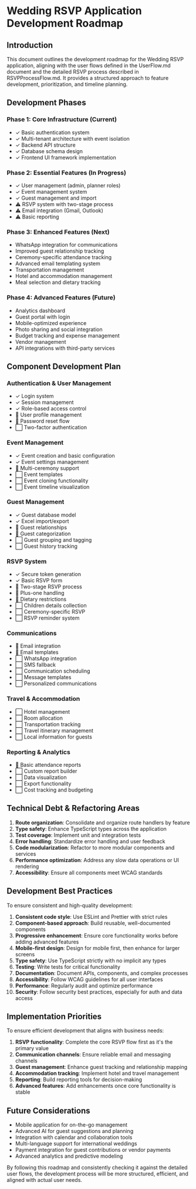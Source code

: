 # Wedding RSVP Application Development Roadmap

## Introduction
This document outlines the development roadmap for the Wedding RSVP application, aligning with the user flows defined in the UserFlow.md document and the detailed RSVP process described in RSVPProcessFlow.md. It provides a structured approach to feature development, prioritization, and timeline planning.

## Development Phases

### Phase 1: Core Infrastructure (Current)
- ✓ Basic authentication system
- ✓ Multi-tenant architecture with event isolation
- ✓ Backend API structure
- ✓ Database schema design
- ✓ Frontend UI framework implementation

### Phase 2: Essential Features (In Progress)
- ✓ User management (admin, planner roles)
- ✓ Event management system
- ✓ Guest management and import
- ⚠️ RSVP system with two-stage process
- ⚠️ Email integration (Gmail, Outlook)
- ⚠️ Basic reporting

### Phase 3: Enhanced Features (Next)
- WhatsApp integration for communications
- Improved guest relationship tracking
- Ceremony-specific attendance tracking
- Advanced email templating system
- Transportation management
- Hotel and accommodation management
- Meal selection and dietary tracking

### Phase 4: Advanced Features (Future)
- Analytics dashboard
- Guest portal with login
- Mobile-optimized experience
- Photo sharing and social integration
- Budget tracking and expense management
- Vendor management
- API integrations with third-party services

## Component Development Plan

### Authentication & User Management
- ✓ Login system
- ✓ Session management
- ✓ Role-based access control
- 🔄 User profile management
- 🔄 Password reset flow
- ⬜ Two-factor authentication

### Event Management
- ✓ Event creation and basic configuration
- ✓ Event settings management
- 🔄 Multi-ceremony support
- ⬜ Event templates
- ⬜ Event cloning functionality
- ⬜ Event timeline visualization

### Guest Management
- ✓ Guest database model
- ✓ Excel import/export
- 🔄 Guest relationships
- 🔄 Guest categorization
- ⬜ Guest grouping and tagging
- ⬜ Guest history tracking

### RSVP System
- ✓ Secure token generation
- ✓ Basic RSVP form
- 🔄 Two-stage RSVP process
- 🔄 Plus-one handling
- 🔄 Dietary restrictions
- ⬜ Children details collection
- ⬜ Ceremony-specific RSVP
- ⬜ RSVP reminder system

### Communications
- 🔄 Email integration
- 🔄 Email templates
- ⬜ WhatsApp integration
- ⬜ SMS fallback
- ⬜ Communication scheduling
- ⬜ Message templates
- ⬜ Personalized communications

### Travel & Accommodation
- ⬜ Hotel management
- ⬜ Room allocation
- ⬜ Transportation tracking
- ⬜ Travel itinerary management
- ⬜ Local information for guests

### Reporting & Analytics
- 🔄 Basic attendance reports
- ⬜ Custom report builder
- ⬜ Data visualization
- ⬜ Export functionality
- ⬜ Cost tracking and budgeting

## Technical Debt & Refactoring Areas
1. **Route organization**: Consolidate and organize route handlers by feature
2. **Type safety**: Enhance TypeScript types across the application
3. **Test coverage**: Implement unit and integration tests
4. **Error handling**: Standardize error handling and user feedback
5. **Code modularization**: Refactor to more modular components and services
6. **Performance optimization**: Address any slow data operations or UI rendering
7. **Accessibility**: Ensure all components meet WCAG standards

## Development Best Practices
To ensure consistent and high-quality development:

1. **Consistent code style**: Use ESLint and Prettier with strict rules
2. **Component-based approach**: Build reusable, well-documented components
3. **Progressive enhancement**: Ensure core functionality works before adding advanced features
4. **Mobile-first design**: Design for mobile first, then enhance for larger screens
5. **Type safety**: Use TypeScript strictly with no implicit any types
6. **Testing**: Write tests for critical functionality
7. **Documentation**: Document APIs, components, and complex processes
8. **Accessibility**: Follow WCAG guidelines for all user interfaces
9. **Performance**: Regularly audit and optimize performance
10. **Security**: Follow security best practices, especially for auth and data access

## Implementation Priorities
To ensure efficient development that aligns with business needs:

1. **RSVP functionality**: Complete the core RSVP flow first as it's the primary value
2. **Communication channels**: Ensure reliable email and messaging channels
3. **Guest management**: Enhance guest tracking and relationship mapping
4. **Accommodation tracking**: Implement hotel and travel management
5. **Reporting**: Build reporting tools for decision-making
6. **Advanced features**: Add enhancements once core functionality is stable

## Future Considerations
- Mobile application for on-the-go management
- Advanced AI for guest suggestions and planning
- Integration with calendar and collaboration tools
- Multi-language support for international weddings
- Payment integration for guest contributions or vendor payments
- Advanced analytics and predictive modeling

By following this roadmap and consistently checking it against the detailed user flows, the development process will be more structured, efficient, and aligned with actual user needs.